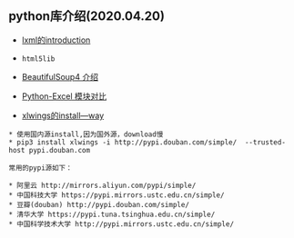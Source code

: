 ## python库介绍(2020.04.20)

* [lxml的introduction](https://python.freelycode.com/contribution/detail/1532)

* `html5lib`


* [BeautifulSoup4 介绍]()

* [Python-Excel 模块对比](https://www.cnblogs.com/Dracular/p/8353821.html)

* [xlwings的install—way](https://blog.csdn.net/licheetools/article/details/82946342)
```
* 使用国内源install,因为国外源，download慢
* pip3 install xlwings -i http://pypi.douban.com/simple/  --trusted-host pypi.douban.com
```
```
常用的pypi源如下：

* 阿里云 http://mirrors.aliyun.com/pypi/simple/
* 中国科技大学 https://pypi.mirrors.ustc.edu.cn/simple/
* 豆瓣(douban) http://pypi.douban.com/simple/
* 清华大学 https://pypi.tuna.tsinghua.edu.cn/simple/
* 中国科学技术大学 http://pypi.mirrors.ustc.edu.cn/simple/
```